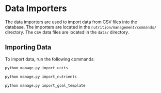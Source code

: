 # Data Importers

The data importers are used to import data from CSV files into the database. The importers are located in the `nutrition/management/commands/` directory. The csv data files are located in the `data/` directory.

## Importing Data

To import data, run the following commands:

```bash
python manage.py import_units
```
```bash
python manage.py import_nutrients
```
```bash
python manage.py import_goal_template
```
